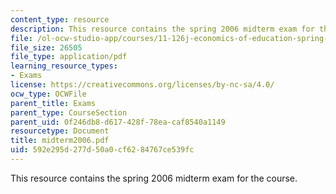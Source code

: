 ```yaml
---
content_type: resource
description: This resource contains the spring 2006 midterm exam for the course.
file: /ol-ocw-studio-app/courses/11-126j-economics-of-education-spring-2007/592e295d277d50a0cf6284767ce539fc_midterm2006.pdf
file_size: 26505
file_type: application/pdf
learning_resource_types:
- Exams
license: https://creativecommons.org/licenses/by-nc-sa/4.0/
ocw_type: OCWFile
parent_title: Exams
parent_type: CourseSection
parent_uid: 0f246db8-d617-428f-78ea-caf8540a1149
resourcetype: Document
title: midterm2006.pdf
uid: 592e295d-277d-50a0-cf62-84767ce539fc
---
```

This resource contains the spring 2006 midterm exam for the course.